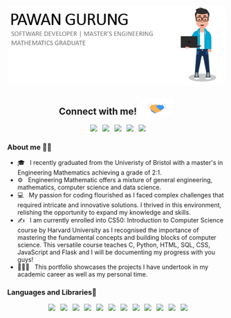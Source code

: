 <p align="center">
  <img src="https://github.com/PawanGRG/PawanGRG/blob/main/Images/imageedit_2_7002183402.png" />
</p> 
<h2 align="center">
Connect with me! <img src="https://github.com/0xAbdulKhalid/0xAbdulKhalid/raw/main/assets/mdImages/handshake.gif" width ="80"></h2>

<p align="center">
&nbsp; <a href="https://www.instagram.com/pawangurung_/" target="_blank" rel="noopener noreferrer"><img src="https://img.shields.io/badge/Instagram-%23E4405F.svg?style=for-the-badge&logo=Instagram&logoColor=white" height="35" /></a>  
&nbsp; <a href="https://uk.linkedin.com/in/pawan-gurung-9a3489204" target="_blank" rel="noopener noreferrer"><img src="https://img.shields.io/badge/linkedin-%230077B5.svg?style=for-the-badge&logo=linkedin&logoColor=white" height="35" /></a>  
&nbsp; <a href="https://twitter.com/_pawan_gurung" target="_blank" rel="noopener noreferrer"><img src="https://img.shields.io/badge/Twitter-%231DA1F2.svg?style=for-the-badge&logo=Twitter&logoColor=white" height="35" /></a>
&nbsp; <a href="mailto:pawanthapa840@gmail.com" target="_blank" rel="noopener noreferrer"><img src="https://img.shields.io/badge/Gmail-D14836?style=for-the-badge&logo=gmail&logoColor=white"  height="35" /></a>
&nbsp; <a href="https://www.codewars.com/users/Pawangurung" target="_blank" rel="noopener noreferrer"><img src="https://img.shields.io/badge/Codewars-B1361E?style=for-the-badge&logo=codewars&logoColor=grey"  height="35" /></a>
</p>
 <h3> About me 👨‍💻 </h3>


- 🎓 &nbsp; I recently graduated from the Univeristy of Bristol with a master's in Engineering Mathematics achieving a grade of 2:1. 
- ⚙️ &nbsp; Engineering Mathematic offers a mixture of general engineering, mathematics, computer science and data science.
- 💻 &nbsp; My passion for coding flourished as I faced complex challenges that required intricate and innovative solutions. I thrived in this environment, relishing the opportunity to expand my knowledge and skills.
- ✍ &nbsp; I am currently enrolled into CS50: Introduction to Computer Science course by Harvard University as I recognised the importance of mastering the fundamental concepts and building blocks of computer science. This versatile course teaches C, Python, HTML, SQL, CSS, JavaScript and Flask and I will be documenting my progress with you guys!
- 👨🏽‍🎓 &nbsp; This portfolio showcases the projects I have undertook in my academic career as well as my personal time.


</div>

<h3> Languages and Libraries📝 </h3>
<p align="center">
&nbsp; <img height="30" src="https://img.shields.io/badge/python-3670A0?style=for-the-badge&logo=python&logoColor=ffdd54"/>
&nbsp; <img height="30" src="https://img.shields.io/badge/latex-%23008080.svg?style=for-the-badge&logo=latex&logoColor=white"/>
&nbsp; <img height="30" src="https://img.shields.io/badge/github-%23121011.svg?style=for-the-badge&logo=github&logoColor=white"/>
&nbsp; <img height="30" src="https://img.shields.io/badge/TensorFlow-%23FF6F00.svg?style=for-the-badge&logo=TensorFlow&logoColor=white"/>
&nbsp; <img height="30" src="https://img.shields.io/badge/SciPy-%230C55A5.svg?style=for-the-badge&logo=scipy&logoColor=%white"/>
&nbsp; <img height="30" src="https://img.shields.io/badge/Keras-%23D00000.svg?style=for-the-badge&logo=Keras&logoColor=white"/>
&nbsp; <img height="30" src="https://img.shields.io/badge/Matplotlib-%23ffffff.svg?style=for-the-badge&logo=Matplotlib&logoColor=black"/>
&nbsp; <img height="30" src="https://img.shields.io/badge/numpy-%23013243.svg?style=for-the-badge&logo=numpy&logoColor=white"/>
&nbsp; <img height="30" src="https://img.shields.io/badge/pandas-%23150458.svg?style=for-the-badge&logo=pandas&logoColor=white"/>
&nbsp; <img height="30" src="https://img.shields.io/badge/git-%23F05033.svg?style=for-the-badge&logo=git&logoColor=white"/>
&nbsp; <img height="30" src="https://img.shields.io/badge/c++%20-%2300599C.svg?&style=for-the-badge&logo=c%2B%2B&ogoColor=white"/>
&nbsp; <img height="30" src="https://img.shields.io/badge/c%20-%2300599C.svg?&style=for-the-badge&logo=c&logoColor=white"/>



